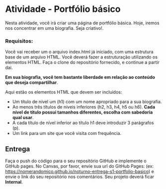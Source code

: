 # Atividade - Portfólio básico

Nesta atividade, você irá criar uma página de portfólio básica. Hoje, iremos nos concentrar em uma biografia.
Seja criativo!.

### Requisitos:

Você vai receber um o arquivo index.html já iniciado, com uma estrutura base de um arquivo HTML. Você deverá fazer a estruturação utilizando os elementos HTML. Faça o clone do repositório fornecido, e continue a partir dai.


**Em sua biografia, você tem bastante liberdade em relação ao conteúdo que deseja compartilhar**.


Aqui estão os elementos HTML que devem ser incluídos:

- Um título de nível um (h1) com um nome apropriado para a sua biografia.
- Ao menos três títulos de níveis inferiores (h2, h3, h4, h5 ou h6). **Cada nível de título possui tamanhos diferentes, escolha com sabedoria qual usar**.
- A cada título de nível inferior ao título h1 deve introduzir 3 parágrafos (p).
- Um link para um site que você visita com frequência.


## Entrega

Faça o push do código para o seu repositório GitHub e implemente o GitHub pages. No Canvas, por favor, envie sua url do GitHub Pages: (ex: https://nomerandomico.github.io/noturno-entrega-s1-portfolio-basico) e envie o link do seu repositório nos comentários. Seu projeto deverá ficar **Internal**.
